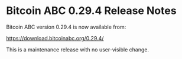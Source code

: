 # Bitcoin ABC 0.29.4 Release Notes

Bitcoin ABC version 0.29.4 is now available from:

  <https://download.bitcoinabc.org/0.29.4/>

This is a maintenance release with no user-visible change.
